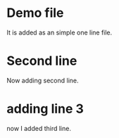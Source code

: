 # Demo file
It is added as an simple one line file.

# Second line
 Now adding second line.
 
 # adding line 3
 now I added third line.